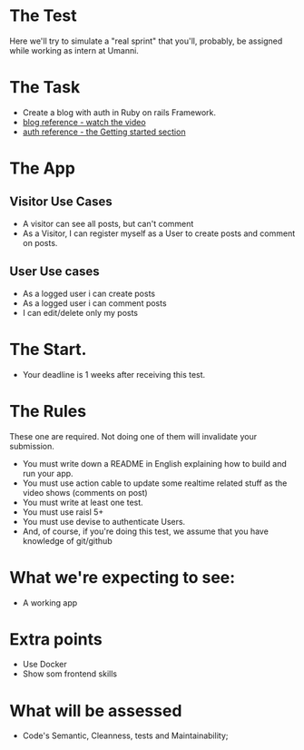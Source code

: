 # The Test
Here we'll try to simulate a "real sprint" that you'll, probably, be assigned while working as intern at Umanni.
# The Task
- Create a blog with auth in Ruby on rails Framework.
- [blog reference - watch the video](http://rubyonrails.org/)
- [auth reference - the Getting started section](https://github.com/plataformatec/devise#getting-started)
# The App
## Visitor Use Cases
- A visitor can see all posts, but can't comment
- As a Visitor, I can register myself as a User to create posts and comment on posts.
## User Use cases
- As a logged user i can create posts
- As a logged user i can comment posts
- I can edit/delete only my posts
# The Start.
- Your deadline is 1 weeks after receiving this test. 
# The Rules
These one are required. Not doing one of them will invalidate your submission.
- You must write down a README in English explaining how to build and run your app.
- You must use action cable to update some realtime related stuff as the video shows (comments on post)
- You must write at least one test.
- You must use raisl 5+
- You must use devise to authenticate Users.
- And, of course, if you're doing this test, we assume that you have knowledge of git/github
# What we're expecting to see:
- A working app
# Extra points
- Use Docker
- Show som frontend skills
# What will be assessed
- Code's Semantic, Cleanness, tests and Maintainability;
